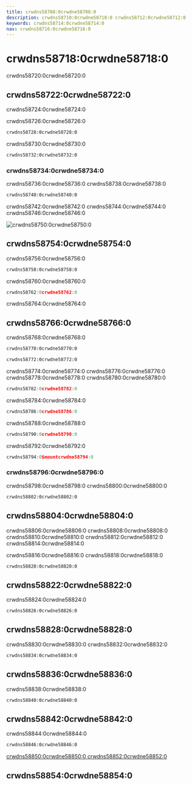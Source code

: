 ```yaml
---
title: crwdns58708:0crwdne58708:0
description: crwdns58710:0crwdne58710:0 crwdns58712:0crwdne58712:0
keywords: crwdns58714:0crwdne58714:0
nav: crwdns58716:0crwdne58716:0
---
```


# crwdns58718:0crwdne58718:0

crwdns58720:0crwdne58720:0

<carbon-ad></carbon-ad>

## crwdns58722:0crwdne58722:0

<alert type="warning">crwdns58724:0crwdne58724:0</alert>

crwdns58726:0crwdne58726:0

```bash
crwdns58728:0crwdne58728:0
```

crwdns58730:0crwdne58730:0

```bash
crwdns58732:0crwdne58732:0
```

### crwdns58734:0crwdne58734:0
crwdns58736:0crwdne58736:0 crwdns58738:0crwdne58738:0

```bash
crwdns58740:0crwdne58740:0
```

crwdns58742:0crwdne58742:0 crwdns58744:0crwdne58744:0 crwdns58746:0crwdne58746:0

![crwdns58750:0crwdne58750:0](crwdns58748:0crwdne58748:0 "crwdns58752:0crwdne58752:0")

## crwdns58754:0crwdne58754:0
crwdns58756:0crwdne58756:0

```bash
crwdns58758:0crwdne58758:0
```

crwdns58760:0crwdne58760:0


```js
crwdns58762:0crwdne58762:0
```

crwdns58764:0crwdne58764:0

## crwdns58766:0crwdne58766:0
crwdns58768:0crwdne58768:0

```bash
crwdns58770:0crwdne58770:0
```

```bash
crwdns58772:0crwdne58772:0
```

crwdns58774:0crwdne58774:0 crwdns58776:0crwdne58776:0 crwdns58778:0crwdne58778:0 crwdns58780:0crwdne58780:0


```js
crwdns58782:0crwdne58782:0
```

crwdns58784:0crwdne58784:0

```js
crwdns58786:0crwdne58786:0
```

crwdns58788:0crwdne58788:0

```js
crwdns58790:0crwdne58790:0
```

crwdns58792:0crwdne58792:0

```js
crwdns58794:0$mountcrwdne58794:0
```

### crwdns58796:0crwdne58796:0
crwdns58798:0crwdne58798:0 crwdns58800:0crwdne58800:0

```html
crwdns58802:0crwdne58802:0
```

## crwdns58804:0crwdne58804:0
crwdns58806:0crwdne58806:0 crwdns58808:0crwdne58808:0 crwdns58810:0crwdne58810:0 crwdns58812:0crwdne58812:0 crwdns58814:0crwdne58814:0

<alert type="info">crwdns58816:0crwdne58816:0 crwdns58818:0crwdne58818:0</alert>

```html
crwdns58820:0crwdne58820:0
```

## crwdns58822:0crwdne58822:0
crwdns58824:0crwdne58824:0

```bash
crwdns58826:0crwdne58826:0
```

## crwdns58828:0crwdne58828:0
crwdns58830:0crwdne58830:0 crwdns58832:0crwdne58832:0

```bash
crwdns58834:0crwdne58834:0
```

## crwdns58836:0crwdne58836:0
crwdns58838:0crwdne58838:0

```bash
crwdns58840:0crwdne58840:0
```

## crwdns58842:0crwdne58842:0
crwdns58844:0crwdne58844:0

```bash
crwdns58846:0crwdne58846:0
```

[crwdns58850:0crwdne58850:0 crwdns58852:0crwdne58852:0](crwdns58848:0crwdne58848:0)

## crwdns58854:0crwdne58854:0
<related-topics />

<up-next />

<vuetify-ad />

<contribute />
